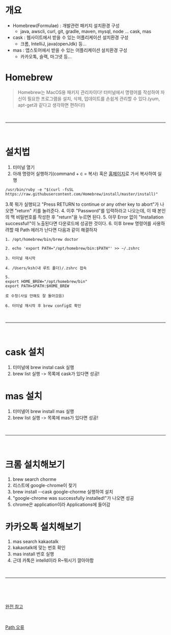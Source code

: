 # 개요
- Homebrew(Formulae) : 개발관련 패키지 설치환경 구성
   - java, awscli, curl, git, gradle, maven, mysql, node ... cask, mas
- cask : 웹사이트에서 받을 수 있는 어플리케이션 설치환경 구성
   - 크롬, IntelliJ, java(openJdk) 등...
- mas : 앱스토어에서 받을 수 있는 어플리케이션 설치환경 구성
   - 카카오톡, 슬랙, 마그넷 등...

# Homebrew
> Homebrew는 MacOS용 패키지 관리자이다! 터미널에서 명령어를 작성하여 자신이 필요한 프로그램을 설치, 삭제, 업데이트를 손쉽게 관리할 수 있다.(yum, apt-get과 같다고 생각하면 편하다!)

<br>
<hr>
<br>

# 설치법
1. 터미널 열기
2. 아래 명령어 실행하기(command + c = 복사) 혹은 [홈페이지](https://brew.sh/index_ko)로 가서 복사하여 실행
```
/usr/bin/ruby -e "$(curl -fsSL https://raw.githubusercontent.com/Homebrew/install/master/install)"
```
3.쭉 뭐가 실행되고 "Press RETURN to continue or any other key to abort"가 나오면
"return" 키를 눌러준다.
4. 이후 "Password"를 입력하라고 나오는데, 이 때 본인의 맥 비밀번호를 작성한 후 "return"을 누르면 된다.
5. 아무 Error 없이 "Installation successful!"이 노출된다면 다운로드에 성공한 것이다. 
6. 이후 brew 명령어를 사용하려할 때 Path 에러가 난다면 다음과 같이 해결하자
```
1. /opt/homebrew/bin/brew doctor

2. echo 'export PATH="/opt/homebrew/bin:$PATH"' >> ~/.zshrc

3. 터미널 재시작

4. /Users/ksh(내 루트 폴더)/.zshrc 접속

5. 
export HOME_BREW="/opt/homebrew/bin"
export PATH=$PATH:$HOME_BREW

로 수정(사실 안해도 잘 돌아갔음)

6. 터미널 재시작 후 brew config로 확인

```

<br>
<hr>
<br>

# cask 설치
1. 터미널에 brew instal cask 실행
2. brew list 실행 -> 목록에 cask가 있다면 성공!

# mas 설치
1. 터미넬어 brew install mas 실행
2. brew list 실행 -> 목록에 mas가 있다면 성공!

<br>
<hr>
<br>

# 크롬 설치해보기
1. brew search chorme
2. 리스트에 google-chrome이 찾기
3. brew install --cask google-chorme 실행하여 설치
4. "google-chrome was successfully installed!"가 나오면 성공
5. chrome은 application이라 Applications에 들어감

# 카카오톡 설치해보기
1. mas search kakaotalk
2. kakaotalk에 맞는 번호 확인
3. mas install 번호 실행
4. 근데 카톡은 intelld이라 R~뭐시기 깔아야함

<br>
<hr>
<br>
<br>
<br>


[완전 참고](https://velog.io/@franc/Homebrew%EB%A1%9C-%EB%82%98%EB%A7%8C%EC%9D%98-Mac-%ED%99%98%EA%B2%BD-%EA%B5%AC%EC%B6%95%ED%95%98%EA%B8%B0)

<br>

[Path 오류](https://cloudest.oopy.io/posting/043)


















